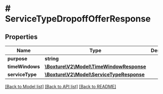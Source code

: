 # # ServiceTypeDropoffOfferResponse

## Properties

Name | Type | Description | Notes
------------ | ------------- | ------------- | -------------
**purpose** | **string** |  | [optional] 
**timeWindows** | [**\Boxture\V2\Model\TimeWindowResponse**](TimeWindowResponse.md) |  | [optional] 
**serviceType** | [**\Boxture\V2\Model\ServiceTypeResponse**](ServiceTypeResponse.md) |  | [optional] 

[[Back to Model list]](../../README.md#documentation-for-models) [[Back to API list]](../../README.md#documentation-for-api-endpoints) [[Back to README]](../../README.md)


